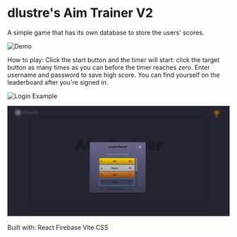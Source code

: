 # dlustre's Aim Trainer V2

A simple game that has its own database to store the users' scores.

![Demo](https://github.com/dlustre/aimtrainerv2/blob/master/aimtrainer.gif)

How to play:
Click the start button and the timer will start: click the target button as many times as you can before the timer reaches zero.
Enter username and password to save high score. You can find yourself on the leaderboard after you're signed in.

![Login Example](https://github.com/dlustre/aimtrainerv2/blob/master/login.gif)

![Leaderboard](https://github.com/dlustre/aimtrainerv2/blob/master/leaderboard.png)

Built with:
React
Firebase
Vite
CSS
